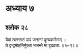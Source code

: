 # अध्याय ७

## श्लोक २८

येषां त्वन्तगतं पापं जनानां पुण्यकर्मणाम् ।<br>ते द्वन्द्वमोहनिर्मुक्ता भजन्ते मां दृढव्रताः ॥ ७-२८॥<br><br>

